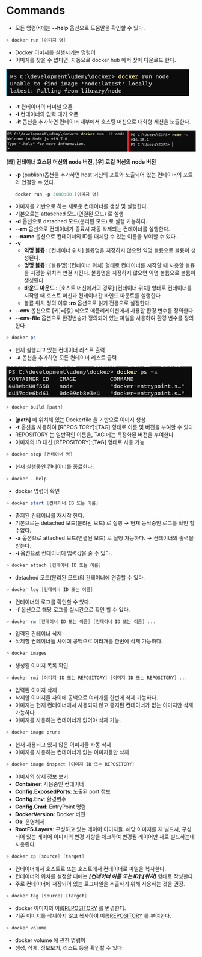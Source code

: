 # Commands

- 모든 명령어에는 **--help** 옵션으로 도움말을 확인할 수 있다.

```powershell
> docker run [이미지 명]
```

- Docker 이미지를 실행시키는 명령어
- 이미지를 찾을 수 없다면, 자동으로 docker hub 에서 찾아 다운로드 한다.

![Untitled](Commands%20ced7e063b296408d9d66b67e2a842306/Untitled.png)

- **-t** 컨테이너의 터미널 오픈
- **-i** 컨테이너의 입력 대기 오픈
- **-it** 옵션을 추가하면 컨테이너 내부에서 호스팅 머신으로 대화형 세션을 노출한다.

![**[좌] 컨테이너 호스팅 머신의 node 버전, [우] 로컬 머신의 node 버전**](Commands%20ced7e063b296408d9d66b67e2a842306/Untitled%201.png)

**[좌] 컨테이너 호스팅 머신의 node 버전, [우] 로컬 머신의 node 버전**

- **-p** (publish)옵션을 추가하면 host 머신의 포트와 노출되어 있는 컨테이너의 포트와 연결할 수 있다.
  ```powershell
  docker run -p 3000:80 [이미지 명]
  ```
- 이미지를 기반으로 하는 새로운 컨테이너를 생성 및 실행한다.
- 기본으로는 attasched 모드(연결된 모드) 로 실행
- **-d** 옵션으로 detached 모드(분리된 모드) 로 실행 가능하다.
- **--rm** 옵션으로 컨테이너가 종료시 자동 삭제되는 컨테이너를 실행한다.
- **--name** 옵션으로 컨테이너의 ID를 대체할 수 있는 이름을 부여할 수 있다.
- **-v**
  - **익명 볼륨 :** [컨네이너 위치] 볼륨명을 지정하지 않으면 익명 볼륨으로 볼륨이 생성된다.
  - **명명 볼륨 :** [볼륨명]**:**[컨네이너 위치] 형태로 컨테이너를 시작할 때 사용할 볼륨을 지정한 위치와 연결 시킨다. 볼륨명을 지정하지 않으면 익명 볼륨으로 볼륨이 생성된다.
  - **바운드 마운드 :** [호스트 머신에서의 경로]:[컨테이너 위치] 형태로 컨테이너를 시작할 때 호스트 머신과 컨테이너간 바인드 마운트를 실행한다.
  - 볼륨 위치 정의 이후 **:ro** 옵션으로 읽기 전용으로 설정한다.
- **--env** 옵션으로 [키]=[값] 식으로 애플리케이션에서 사용할 환경 변수를 정의한다.
- **--env-file** 옵션으로 환경변숭가 정의되어 있는 파일을 사용하여 환경 변수를 정의한다.

```powershell
> docker ps
```

- 현재 실행되고 있는 컨테이너 리스트 출력
- **-a** 옵션을 추가하면 모든 컨테이너 리스트 출력

![Untitled](Commands%20ced7e063b296408d9d66b67e2a842306/Untitled%202.png)

```powershell
> docker build [path]
```

- **[path]** 에 위치해 있는 Dockerfile 을 기반으로 이미지 생성
- **-t** 옵션을 사용하여 [REPOSITORY]:[TAG] 형태로 이름 및 버전을 부여할 수 있다.
- REPOSITORY 는 일반적인 이름을, TAG 에는 특정화된 버전을 부여한다.
- 이미지의 ID 대신 [REPOSITORY]:[TAG] 형태로 사용 가능

```powershell
> docker stop [컨테이너 명]
```

- 현재 실행중인 컨테이너를 종료한다.

```powershell
> docker --help
```

- docker 명령어 확인

```powershell
> docker start [컨테이너 ID 또는 이름]
```

- 중지된 컨테이너를 재시작 한다.
- 기본으로는 detached 모드(분리된 모드) 로 실행 → 현재 동작중인 로그를 확인 할 수없다.
- **-a** 옵션으로 attached 모드(연결된 모드) 로 실행 가능하다. → 컨테이너의 출력을 받는다.
- **-i** 옵션으로 컨테이너에 입력값을 줄 수 있다.

```powershell
> docker attach [컨테이너 ID 또는 이름]
```

- detached 모드(분리된 모드)의 컨테이너에 연결할 수 있다.

```powershell
> docker log [컨테이너 ID 또는 이름]
```

- 컨테이너의 로그를 확인할 수 있다.
- **-f** 옵션으로 해당 로그를 실시간으로 확인 할 수 있다.

```powershell
> docker rm [컨테이너 ID 또는 이름] [컨테이너 ID 또는 이름] ...
```

- 입력된 컨테이너 삭제
- 삭제할 컨테이너들 사이에 공백으로 여러개를 한번에 삭제 가능하다.

```powershell
> docker images
```

- 생성된 이미지 목록 확인

```powershell
> docker rmi [이미지 ID 또는 REPOSITORY] [이미지 ID 또는 REPOSITORY] ...
```

- 입력된 이미지 삭제
- 삭제할 이미지들 사이에 공백으로 여러개를 한번에 삭제 가능하다.
- 이미지는 현재 컨테이너에서 사용되지 않고 중지된 컨테이너가 없는 이미지만 삭제 가능하다.
- 이미지를 사용하는 컨테이너가 없어야 삭제 가능.

```powershell
> docker image prune
```

- 현재 사용되고 있지 않은 이미지들 자동 삭제
- 이미지를 사용하는 컨테이너가 없는 이미지들만 삭제

```powershell
> docker image inspect [이미지 ID 또는 REPOSITORY]
```

- 이미지의 상세 정보 보기
- **Container**: 사용중인 컨테이너
- **Config.ExposedPorts**: 노출된 port 정보
- **Config.Env**: 환경변수
- **Config.Cmd**: EntryPoint 명령
- **DockerVersion**: Docker 버전
- **Os**: 운영체제
- **RootFS.Layers**: 구성하고 있는 레이어 이미지들. 해당 이미지를 재 빌드시, 구성되어 있는 레이어 이미지의 변경 사항을 체크하여 변경될 레이어만 새로 빌드하는데 사용된다.

```powershell
> docker cp [source] [target]
```

- 컨테이너에서 호스트로 또는 호스트에서 컨테이너로 파일을 복사한다.
- 컨테이너의 위치를 설정할 때에는 **_[컨네이너 이름 또는 ID]:[위치]_** 형태로 작성한다.
- 주로 컨테이너에 저장되어 있는 로그파일을 추출하기 위해 사용하는 것을 권장.

```powershell
> docker tag [source] [target]
```

- docker 이미지의 이름[REPOSITORY](:태그[TAG]) 를 변경한다.
- 기존 이미지를 삭제하지 않고 복사하여 이름[REPOSITORY](:태그[TAG]) 를 부여한다.

```powershell
> docker volume
```

- docker volume 에 관한 명령어
- 생성, 삭제, 정보보기, 리스트 등을 확인할 수 있다.
